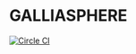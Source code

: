 # GALLIASPHERE

[![Circle CI](https://circleci.com/gh/tdeheurles/galliasphere.svg?style=svg)](https://circleci.com/gh/tdeheurles/galliasphere)

